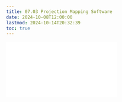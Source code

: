 ```yaml
---
title: 07.03 Projection Mapping Software
date: 2024-10-08T12:00:00
lastmod: 2024-10-14T20:32:39
toc: true
---
```


![Link to included file content](../../../../video/projection-mapping/projection-mapping-software.md)
